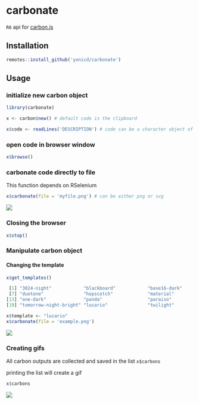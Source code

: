 # carbonate
`R6` api for [carbon.js](https://carbon.now.sh/about)


## Installation

```r
remotes::install_github('yonicd/carbonate')
```

## Usage

### initialize new carbon object

```r
library(carbonate)
```

```r
x <- carbon$new() # default code is the clipboard

x$code <- readLines('DESCRIPTION') # code can be a character object of any length
```

### open code in browser window

```r
x$browse()
```

### carbonate code directly to file

This function depends on RSelenium

```r
x$carbonate(file = 'myfile.png') # can be either png or svg
```

![](https://raw.githubusercontent.com/yonicd/carbonate/master/misc/myfile.png)


### Closing the browser

```r
x$stop()
```

### Manipulate carbon object

#### Changing the template

```r
x$get_templates()

 [1] "3024-night"            "blackboard"            "base16-dark"           "base16-light"          "cobalt"                "dracula"              
 [7] "duotone"               "hopscotch"             "material"              "monokai"               "night-owl"             "oceanic-next"         
[13] "one-dark"              "panda"                 "paraiso"               "seti"                  "solarized dark"        "solarized light"      
[19] "tomorrow-night-bright" "lucario"               "twilight"              "verminal"              "yeti"                  "zenburn"  
```

```r
x$template <- "lucario"
x$carbonate(file = 'example.png')
```

![](https://raw.githubusercontent.com/yonicd/carbonate/master/misc/example.png)


### Creating gifs

All carbon outputs are collected and saved in the list `x$carbons`

printing the list will create a gif

```r
x$carbons
```

![](https://raw.githubusercontent.com/yonicd/carbonate/master/misc/preview.gif)

